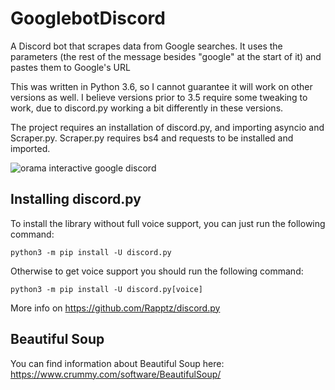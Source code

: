 # GooglebotDiscord
A Discord bot that scrapes data from Google searches. It uses the parameters (the rest of the message besides "google" at the start of it)
and pastes them to Google's URL

This was written in Python 3.6, so I cannot guarantee it will work on other versions as well. I believe versions prior to 3.5
require some tweaking to work, due to discord.py working a bit differently in these versions.

The project requires an installation of discord.py, and importing asyncio and Scraper.py. Scraper.py requires bs4 and requests to be installed and imported.

![orama interactive google discord](https://user-images.githubusercontent.com/35376950/50635884-a91a6d00-0f5c-11e9-9b78-c4e54fee4256.png)

## Installing discord.py

To install the library without full voice support, you can just run the following command:

```
python3 -m pip install -U discord.py
```

Otherwise to get voice support you should run the following command:

```
python3 -m pip install -U discord.py[voice]
```

More info on https://github.com/Rapptz/discord.py


## Beautiful Soup
You can find information about Beautiful Soup here: https://www.crummy.com/software/BeautifulSoup/
